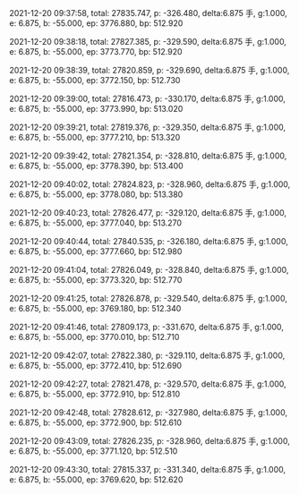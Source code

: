 2021-12-20 09:37:58, total: 27835.747, p: -326.480, delta:6.875 手, g:1.000, e: 6.875, b: -55.000, ep: 3776.880, bp: 512.920

2021-12-20 09:38:18, total: 27827.385, p: -329.590, delta:6.875 手, g:1.000, e: 6.875, b: -55.000, ep: 3773.770, bp: 512.920

2021-12-20 09:38:39, total: 27820.859, p: -329.690, delta:6.875 手, g:1.000, e: 6.875, b: -55.000, ep: 3772.150, bp: 512.730

2021-12-20 09:39:00, total: 27816.473, p: -330.170, delta:6.875 手, g:1.000, e: 6.875, b: -55.000, ep: 3773.990, bp: 513.020

2021-12-20 09:39:21, total: 27819.376, p: -329.350, delta:6.875 手, g:1.000, e: 6.875, b: -55.000, ep: 3777.210, bp: 513.320

2021-12-20 09:39:42, total: 27821.354, p: -328.810, delta:6.875 手, g:1.000, e: 6.875, b: -55.000, ep: 3778.390, bp: 513.400

2021-12-20 09:40:02, total: 27824.823, p: -328.960, delta:6.875 手, g:1.000, e: 6.875, b: -55.000, ep: 3778.080, bp: 513.380

2021-12-20 09:40:23, total: 27826.477, p: -329.120, delta:6.875 手, g:1.000, e: 6.875, b: -55.000, ep: 3777.040, bp: 513.270

2021-12-20 09:40:44, total: 27840.535, p: -326.180, delta:6.875 手, g:1.000, e: 6.875, b: -55.000, ep: 3777.660, bp: 512.980

2021-12-20 09:41:04, total: 27826.049, p: -328.840, delta:6.875 手, g:1.000, e: 6.875, b: -55.000, ep: 3773.320, bp: 512.770

2021-12-20 09:41:25, total: 27826.878, p: -329.540, delta:6.875 手, g:1.000, e: 6.875, b: -55.000, ep: 3769.180, bp: 512.340

2021-12-20 09:41:46, total: 27809.173, p: -331.670, delta:6.875 手, g:1.000, e: 6.875, b: -55.000, ep: 3770.010, bp: 512.710

2021-12-20 09:42:07, total: 27822.380, p: -329.110, delta:6.875 手, g:1.000, e: 6.875, b: -55.000, ep: 3772.410, bp: 512.690

2021-12-20 09:42:27, total: 27821.478, p: -329.570, delta:6.875 手, g:1.000, e: 6.875, b: -55.000, ep: 3772.910, bp: 512.810

2021-12-20 09:42:48, total: 27828.612, p: -327.980, delta:6.875 手, g:1.000, e: 6.875, b: -55.000, ep: 3772.900, bp: 512.610

2021-12-20 09:43:09, total: 27826.235, p: -328.960, delta:6.875 手, g:1.000, e: 6.875, b: -55.000, ep: 3771.120, bp: 512.510

2021-12-20 09:43:30, total: 27815.337, p: -331.340, delta:6.875 手, g:1.000, e: 6.875, b: -55.000, ep: 3769.620, bp: 512.620